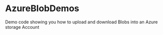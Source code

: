 # AzureBlobDemos
Demo code showing you how to upload and download Blobs into an Azure storage Account 
